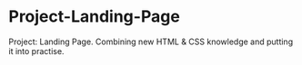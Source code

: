 # Project-Landing-Page
Project: Landing Page. Combining new HTML &amp; CSS knowledge and putting it into practise.
